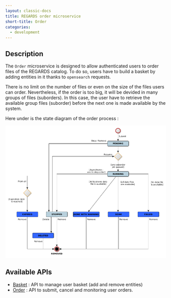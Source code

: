 ```yaml
---
layout: classic-docs
title: REGARDS order microservice
short-title: Order
categories:
  - development
---
```


## Description

 The `Order` microservice is designed to allow authenticated users to order files of the REGARDS catalog. To do so, users have to build a basket by adding entities in it thanks to `opensearch` requests.

 There is no limit on the number of files or even on the size of the files users can order. Nevertheless, if the order is too big, it will be devided in many groups of files (suborders). In this case, the user have to retrieve the available group files (suborder) before the next one is made available by the system.

 Here under is the state diagram of the order process :

 ![](/assets/schemas/order/ord_state_diagram.png)


## Available APIs

 - [Basket](/development/regards/order/api/basket-api/) : API to manage user basket (add and remove entities)
 - [Order](/development/regards/order/api/order-api/) : API to submit, cancel and monitoring user orders.
